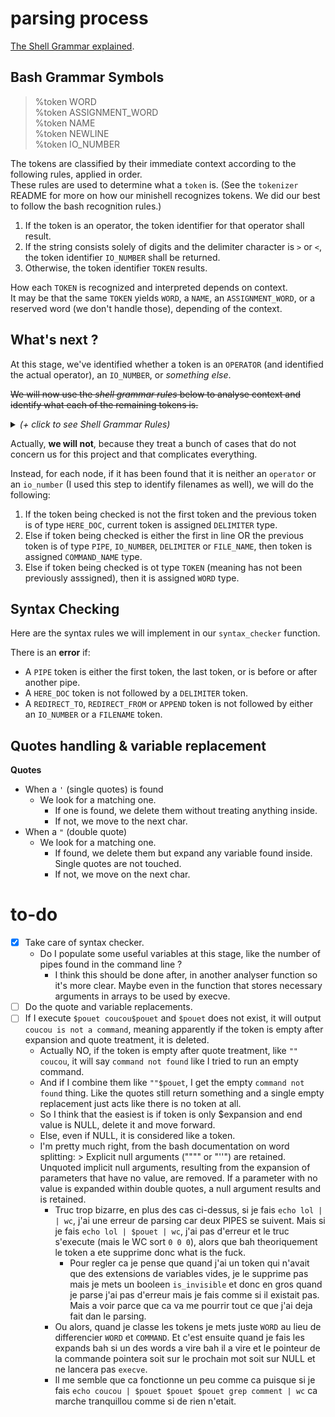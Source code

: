 # parsing process

[The Shell Grammar explained](https://pubs.opengroup.org/onlinepubs/9699919799/utilities/V3_chap02.html#tag_18_100).

## Bash Grammar Symbols

> %token  WORD  
> %token  ASSIGNMENT_WORD  
> %token  NAME  
> %token  NEWLINE  
> %token  IO_NUMBER  

The tokens are classified by their immediate context according to the following rules, applied in order.  
These rules are used to determine what a `token` is. (See the `tokenizer` README for more on how our minishell recognizes tokens. We did our best to follow the bash recognition rules.)  

1. If the token is an operator, the token identifier for that operator shall result.
2. If the string consists solely of digits and the delimiter character is `>` or `<`, the token identifier `IO_NUMBER` shall be returned.
3. Otherwise, the token identifier `TOKEN` results.

How each `TOKEN` is recognized and interpreted depends on context.  
It may be that the same `TOKEN` yields `WORD`, a `NAME`, an `ASSIGNMENT_WORD`, or a reserved word (we don't handle those), depending of the context.  

## What's next ?

At this stage, we've identified whether a token is an `OPERATOR` (and identified the actual operator), an `IO_NUMBER`, or *something else*.

~~We will now use the *shell grammar rules* below to analyse context and identify what each of the remaining tokens is.~~

<details>
<summary> <i>(+ click to see Shell Grammar Rules)</i> </summary>

## Shell grammar rules

1. `[Command Name]`
   - [ ] OK
    - When the `TOKEN` is exactly a reserved word, the token identifier for that reserved word shall result.
    - Otherwise, the token `WORD` shall be returned.
    - Also, if the parser is in any state where only a reserved word could be the next correct token, proceed as above.
    - > Rule 1 is not directly referenced in the grammar, but is referred to by other rules, or applies globally.
2. `[Redirection to or from filename]`
   - [ ] OK
    - The expansions specified in [Redirection](https://pubs.opengroup.org/onlinepubs/9699919799/utilities/V3_chap02.html#tag_18_07) shall occur.
      - [ ] I have no idea what this means I can't find the correct section.
    - As specified there (??), exactly one field can result (or the result is unspecified), and there are additional requirements on pathname expansion.
3. `[Redirection from here-document]`
   - [ ] OK
   - Quote removal shall be applied to the word to determine the delimiter.
4. `[Case statement termination]` (**NOT HANDLED**)
   - [ ] OK
   - When the `TOKEN` is exactly the reserved word `esac`, the token identifier for `esac` shall result. Otherwise, the token `WORD` shall be returned.
5. `[NAME in for]` (**NOT HANDLED**)
   - [ ] OK
   - When the `TOKEN` meets the requirements for a name, the token identifier `NAME` shall result. Otherwise, the token `WORD` shall be returned.
   - Name requirements: In the shell command language, a word consisting solely of underscores, digits, and alphabetics from the portable character set. The first character of a name is not a digit.
   - **We don't handle for statements.**
6. `[Third word of for and case]` (**NOT HANDLED**)
   - [ ] OK
   - We don't handle this.
7. `[Assigment preceding command name]`  
   - [ ] OK
   `a.` [When the first word]
      - If the `TOKEN` does not contain the character `=`, `Rule 1` is applied.
      - Otherwise, `Rule 7b` is applied.  
   
   `b.` [Not the first word]
      - If the `TOKEN` contains an unquoted `=` character that is not part of an embedded parameter expansion, command substitution, or arithmetic expansion construct:
        - If the `TOKEN` begins with `=`, then `Rule 1` is applied.
        - If all the characters in the `TOKEN` preceding the first such `=` form a valid [name](https://pubs.opengroup.org/onlinepubs/9699919799/basedefs/V1_chap03.html#tag_03_235), the token `ASSIGNMENT_WORD` shall be returned.
          - Otherwise, it is unspecified whether `Rule 1` is applied or `ASSIGNMENT_WORD` is returned. (ah bah super merci bash)
      - Otherwise, rule 1 shall be applied.
    Assignment to the name within a returned `ASSIGNMENT_WORD` token shall occur as specified in [Simple Commands](https://pubs.opengroup.org/onlinepubs/9699919799/utilities/V3_chap02.html#tag_18_09_01).
8. `[NAME in function]`
   - [ ] OK
   - When the `TOKEN` is exactly a reserved word (we don't care for those), the token identifier for that reserved word shall result.
   - Otherwise, then the `TOKEN` meets the requirements for a name, the token identifier `NAME` shall result.
   - Otherwise, `Rule 7` applies.
9. `[Body of function]`
   - [ ] OK
   - We don't handle functions.
   - Word expansion and assignment shall never occur, even when required by the rules above, when this rule is being parsed.
   - Each `TOKEN` that might either be expanded or have assignment applied to it shall instead be returned as a single `WORD` consisting only of characters that are exactly the token described in [Token Recognition](https://pubs.opengroup.org/onlinepubs/9699919799/utilities/V3_chap02.html#tag_18_03).


</details>

Actually, **we will not**, because they treat a bunch of cases that do not concern us for this project and that complicates everything.

Instead, for each node, if it has been found that it is neither an `operator` or an `io_number` (I used this step to identify filenames as well), we will do the following:
   1. If the token being checked is not the first token and the previous token is of type `HERE_DOC`, current token is assigned `DELIMITER` type.
   2. Else if token being checked is either the first in line OR the previous token is of type `PIPE`, `IO_NUMBER`, `DELIMITER` or `FILE_NAME`, then token is assigned `COMMAND_NAME` type. 
   3. Else if token being checked is ot type `TOKEN` (meaning has not been previously asssigned), then it is assigned `WORD` type.

## Syntax Checking

Here are the syntax rules we will implement in our `syntax_checker` function.

There is an **error** if:
   - A `PIPE` token is either the first token, the last token, or is before or after another pipe.
   - A `HERE_DOC` token is not followed by a `DELIMITER` token.
   - A `REDIRECT_TO`, `REDIRECT_FROM` or `APPEND` token is not followed by either an `IO_NUMBER` or a `FILENAME` token.

## Quotes handling & variable replacement

**Quotes**
- When a `'` (single quotes) is found
   - We look for a matching one.
      - If one is found, we delete them without treating anything inside.
      - If not, we move to the next char.
- When a `"` (double quote)
   - We look for a matching one.
      - If found, we delete them but expand any variable found inside. Single quotes are not touched.
      - If not, we move on the next char.

# to-do

- [x] Take care of syntax checker.
   - Do I populate some useful variables at this stage, like the number of pipes found in the command line ?
       - I think this should be done after, in another analyser function so it's more clear. Maybe even in the function that stores necessary arguments in arrays to be used by execve.
- [ ] Do the quote and variable replacements.
- [ ] If I execute `$pouet coucou$pouet` and `$pouet` does not exist, it will output `coucou is not a command`, meaning apparently if the token is empty after expansion and quote treatment, it is deleted.
   - Actually NO, if the token is empty after quote treatment, like `"" coucou`, it will say `command not found` like I tried to run an empty command.
   - And if I combine them like `""$pouet`, I get the empty `command not found` thing. Like the quotes still return something and a single empty replacement just acts like there is no token at all.
   - So I think that the easiest is if token is only $expansion and end value is NULL, delete it and move forward.
   - Else, even if NULL, it is considered like a token.
   - I'm pretty much right, from the bash documentation on word splitting: > Explicit null arguments ("""" or "''") are retained. Unquoted implicit null arguments, resulting from the expansion of parameters that have no value, are removed. If a parameter with no value is expanded within double quotes, a null argument results and is retained.
      - Truc trop bizarre, en plus des cas ci-dessus, si je fais `echo lol | | wc`, j'ai une erreur de parsing car deux PIPES se suivent. Mais si je fais `echo lol | $pouet | wc`, j'ai pas d'erreur et le truc s'execute (mais le WC sort `0 0 0`), alors que bah theoriquement le token a ete supprime donc what is the fuck.
          - Pour regler ca je pense que quand j'ai un token qui n'avait que des extensions de variables vides, je le supprime pas mais je mets un booleen `is_invisible` et donc en gros quand je parse j'ai pas d'erreur mais je fais comme si il existait pas. Mais a voir parce que ca va me pourrir tout ce que j'ai deja fait dan le parsing.
      - Ou alors, quand je classe les tokens je mets juste `WORD` au lieu de differencier `WORD` et `COMMAND`. Et c'est ensuite quand je fais les expands bah si un des words a vire bah il a vire et le pointeur de la commande pointera soit sur le prochain mot soit sur NULL et ne lancera pas `execve`.
      - Il me semble que ca fonctionne un peu comme ca puisque si je fais `echo coucou | $pouet $pouet $pouet grep comment | wc` ca marche tranquillou comme si de rien n'etait.
